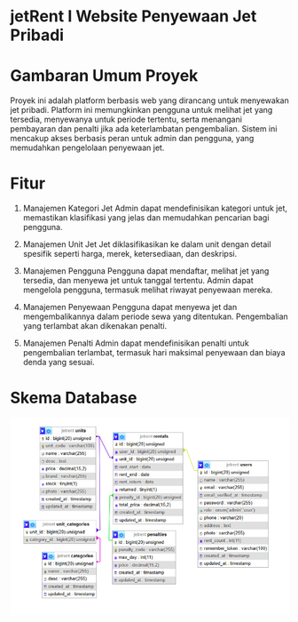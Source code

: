 # jetRent I Website Penyewaan Jet Pribadi

# Gambaran Umum Proyek
Proyek ini adalah platform berbasis web yang dirancang untuk menyewakan jet pribadi. Platform ini memungkinkan pengguna untuk melihat jet yang tersedia, menyewanya untuk periode tertentu, serta menangani pembayaran dan penalti jika ada keterlambatan pengembalian. Sistem ini mencakup akses berbasis peran untuk admin dan pengguna, yang memudahkan pengelolaan penyewaan jet.

# Fitur
1. Manajemen Kategori Jet
    Admin dapat mendefinisikan kategori untuk jet, memastikan klasifikasi yang jelas dan memudahkan pencarian bagi pengguna.
    
2. Manajemen Unit Jet
    Jet diklasifikasikan ke dalam unit dengan detail spesifik seperti harga, merek, ketersediaan, dan deskripsi.

3. Manajemen Pengguna
    Pengguna dapat mendaftar, melihat jet yang tersedia, dan menyewa jet untuk tanggal tertentu. Admin dapat mengelola pengguna, termasuk melihat riwayat penyewaan mereka.

4. Manajemen Penyewaan
    Pengguna dapat menyewa jet dan mengembalikannya dalam periode sewa yang ditentukan. Pengembalian yang terlambat akan dikenakan penalti.

5. Manajemen Penalti
    Admin dapat mendefinisikan penalti untuk pengembalian terlambat, termasuk hari maksimal penyewaan dan biaya denda yang sesuai.

# Skema Database
![Alt text](image.png)
